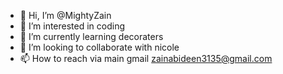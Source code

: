 - 👋 Hi, I’m @MightyZain
- 👀 I’m interested in coding 
- 🌱 I’m currently learning decoraters 
- 💞️ I’m looking to collaborate with nicole 
- 📫 How to reach via main gmail zainabideen3135@gmail.com
<!---
MightyZain/MightyZain is a ✨ special ✨ repository because its `README.md` (this file) appears on your GitHub profile.
You can click the Preview link to take a look at your changes.
--->
